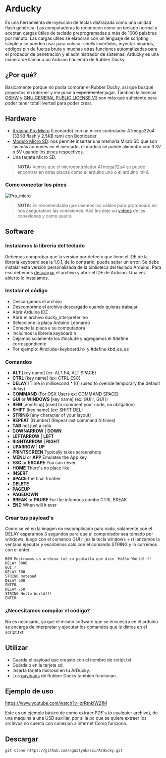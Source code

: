 # Arducky

Es una herramienta de inyección de teclas disfrazada como una unidad flash genérica. Las computadoras lo reconocen como un teclado normal y aceptan cargas útiles de teclado preprogramadas a más de 1000 palabras por minuto.
Las cargas útiles se elaboran con un lenguaje de scripting simple y se pueden usar para colocar shells invertidos, inyectar binarios, códigos pin de fuerza bruta y muchas otras funciones automatizadas para el probador de penetración y el administrador de sistemas.
Arducky es una manera de llamar a un Arduino haciendo de Rubber Ducky.

## ¿Por qué?

Basicamente porque no podia comprar el Rubber Ducky, así que busqué proyectos en interner y me puse a ~~experimentar~~ jugar.
Tambien la licencia [OSHW](https://www.oshwa.org/definition/spanish/) y [GNU GENERAL PUBLIC LICENSE V3](https://www.gnu.org/licenses/gpl-3.0.txt) son más que suficiente para poder tener total livertad para poder crear.

## Hardware

- [Arduino Pro Micro](http://dlnmh9ip6v2uc.cloudfront.net/datasheets/Dev/Arduino/Boards/ATMega32U4.pdf) (Leonardo) con un micro controlador ATmega32u4 (32KB flash y 2.5KB ram) con Bootloader
- [Modulo Micro SD](https://cdn-learn.adafruit.com/downloads/pdf/adafruit-micro-sd-breakout-board-card-tutorial.pdf): nos permite insertar una memoria Micro SD que son las más comunes en el mercado, el modulo se puede alimentar con 3.3V o 5V usando los pines  respectivos. 
- Una tarjeta Micro SD. 

> **NOTA:** Vemos que el microcontrolador ATmega32u4 se puede encontrar en otras placas como el arduino uno o el arduino mini. 

### Como conectar los pines

![Pro_micro](https://user-images.githubusercontent.com/120866208/209189332-74987010-af15-45d6-921a-ea017662d1e7.png)

> **NOTA:** Es recomendable que usemos los cables para protoboard así nos aseguramos las conexiones. Acá les dejo un [videos](https://www.youtube.com/watch?v=ksvo1WDYQ7s) de las conexiones y como usarlo.

## Software

### Instalamos la libreria del teclado

Debemos comprobar que la version por defecto que tiene el IDE de la libreria keyboard sea la 1.0.1, de lo contrario, puede saltar un error.
Se debe instalar esta versión personalizada de la biblioteca del teclado Arduino. Para eso debemos [descargar](https://github.com/ernesto-xload/arduino_keyboardlib) el archivo y abrir el IDE de Arduino.
Una vez abierto lo instalamos.

### Instalar el código

* Descargamos el archivo
* Descomprime el archivo descargado cuando quieras trabajar.
* Abrir Arduino IDE
* Abrir el archivo ducky_interpreter.ino
* Seleccione la placa Arduino Leonardo
* Conecte la placa a su computadora
* Incluimos la libreria keyboard.h
* Dejamos solamente los #include y agregamos el #define correspondiente
* Por ejemplo: #include<keyboard.h> y #define kbd_es_es

### Comandos

* **ALT** [key name] (ex: ALT F4, ALT SPACE)
* **CTRL** [key name] (ex: CTRL ESC)
* **DELAY** [Time in millisecond * 10] (used to overide temporary the default delay)
* **COMMAND** (For OSX Users ex: COMMAND SPACE)
* **GUI** or **WINDOWS** [key name] (ex: GUI r, GUI l)
* **REM** [anything] (used to comment your code, no obligation)
* **SHIFT** [key name] (ex: SHIFT DEL)
* **STRING** [any character of your layout]
* **REPEAT** [Number] (Repeat last command N times)
* **TAB** not just a cola
* **DOWNARROW** | **DOWN**
* **LEFTARROW** | **LEFT**
* **RIGHTARROW** | **RIGHT**
* **UPARROW** | **UP**
* **PRINTSCREEN** Typically takes screenshots
* **MENU** or **APP** Emulates the App key
* **ESC** or **ESCAPE** You can never
* **HOME** There's no place like
* **INSERT**
* **SPACE** the final frontier
* **DELETE**
* **PAGEUP**
* **PAGEDOWN**
* **BREAK** or **PAUSE** For the infamous combo CTRL BREAK
* **END** When will it ever

### Crear tus payload's

Como se vé en la imagen no escomplicado para nada, solamente con el DELAY esperamos 3 segundos para que el comprolador sea tomado por windows, luego con el comando GUI r (es la tecla windows + r) lanzamos la ventana ejecutar y escribimos calc con el comando STRING y lo corremos con el enter.

```shell
REM Mostramos un archivo txt en pantalla que dice 'Hello World!!!'
DELAY 3000
GUI r
DELAY 500
STRING notepad
DELAY 500
ENTER
DELAY 750
STRING Hello World!!!
ENTER
```

### ¿Necesitamos compilar el código?

No es necesario, ya que el mismo software que se encuestra en el arduino se encarga de interpretar y ejecutar los comandos que le dimos en el script.txt

## Utilizar

* Guarda el payload que creaste con el nombre de script.txt
* Guárdalo en la tarjeta sd.
* Inserta tarjeta microsd en tu ArDucky.
* Los [payloads](https://github.com/hak5/usbrubberducky-payloads.git) de Rubber Ducky tambien funcionan.

## Ejemplo de uso

https://www.youtube.com/watch?v=prRtnkIW21M

Este es un ejemplo básico de como extraer PDF's (o cualquier archivo), de una maquina a una USB auxiliar, por si la pc que se quiere extraer los archivos no cuenta con conexión a internet Como funciona.

## Descargar

```shell
git clone https://github.com/aguztynbassi/Arducky.git
```

